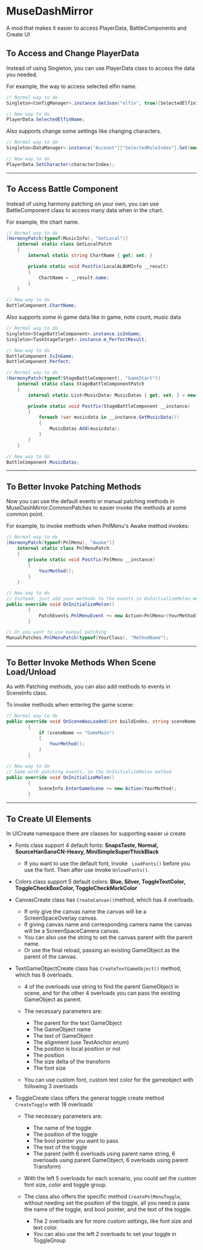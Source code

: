 # MuseDashMirror

A mod that makes it easier to access PlayerData, BattleComponents and Create UI

## To Access and Change PlayerData

Instead of using Singleton, you can use PlayerData class to access the data you needed.

For example, the way to access selected elfin name.

```C#	
// Normal way to do
Singleton<ConfigManager>.instance.GetJson("elfin", true)[SelectedElfinIndex]["name"].ToString();

// New way to do
PlayerData.SelectedElfinName;
```

Also supports change some settings like changing characters.

```c#
// Normal way to do
Singleton<DataManager>.instance["Account"]["SelectedRoleIndex"].Set(new Il2CppSystem.Int32() { m_value = characterIndex }.BoxIl2CppObject());

// New way to do
PlayerData.SetCharacter(characterIndex);
```

---

## To Access Battle Component

Instead of using harmony patching on your own, you can use BattleComponent class to access many data when in the chart.

For example, the chart name.

```C#
// Normal way to do
[HarmonyPatch(typeof(MusicInfo), "GetLocal")]
    internal static class GetLocalPatch
    {
        internal static string ChartName { get; set; }

        private static void Postfix(LocalALBUMInfo __result)
        {
            ChartName = __result.name;
        }
    }

// New way to do
BattleComponent.ChartName;
```

Also supports some in game data like in game, note count, music data

```C#	
// Normal way to do
Singleton<StageBattleComponent>.instance.isInGame;
Singleton<TaskStageTarget>.instance.m_PerfectResult;

// New way to do
BattleComponent.IsInGame;
BattleComponent.Perfect;

// Normal way to do 
[HarmonyPatch(typeof(StageBattleComponent), "GameStart")]
    internal static class StageBattleComponentPatch
    {
        internal static List<MusicData> MusicDatas { get; set; } = new List<MusicData>();

        private static void Postfix(StageBattleComponent __instance)
        {
            foreach (var musicdata in __instance.GetMusicData())
            {
                MusicDatas.Add(musicdata);
            }
        }
    }

// New way to do
BattleComponent.MusicDatas;
```

---

## To Better Invoke Patching Methods

Now you can use the default events or manual patching methods in MuseDashMirror.CommonPatches to easier invoke the methods at some common point.

For example, to invoke methods when PnlMenu's Awake method invokes:

```c#
// Normal way to do
[HarmonyPatch(typeof(PnlMenu), "Awake")]
    internal static class PnlMenuPatch
    {
        private static void Postfix(PnlMenu __instance)
        {
            YourMethod();
        }
    }

// New way to do
// Instead, just add your methods to the events in OnInitializeMelon method
public override void OnInitializeMelon()
        {
            PatchEvents.PnlMenuEvent += new Action<PnlMenu>(YourMethod);
        }

// Or you want to use manual patching
ManualPatches.PnlMenuPatch(typeof(YourClass), "MethodName");
```

---

## To Better Invoke Methods When Scene Load/Unload

As with Patching methods, you can also add methods to events in SceneInfo class.

To invoke methods when entering the game scene:

```c#
// Normal way to do
public override void OnSceneWasLoaded(int buildIndex, string sceneName)
        {
            if (sceneName == "GameMain")
            {
                YourMethod();
            }
        }

// New way to do
// Same with patching events, in the OnInitializeMelon method
public override void OnInitializeMelon()
        {
            SceneInfo.EnterGameScene += new Action(YourMethod);
        }
```

---

## To Create UI Elements

In UICreate namespace there are classes for supporting easier ui create

* Fonts class support 4 default fonts: **SnapsTaste, Normal, SourceHanSansCN-Heavy, MiniSimpleSuperThickBlack**

  * If you want to use the default font, invoke `` LoadFonts()`` before you use the font. Then after use invoke ``UnloadFonts()``.
  
* Colors class support 5 default colors: **Blue, Silver, ToggleTextColor, ToggleCheckBoxColor, ToggleCheckMarkColor**

* CanvasCreate class has ``CreateCanvas()``method, which has 4 overloads. 

  * If only give the canvas name the canvas will be a ScreenSpaceOverlay canvas.
  * If giving canvas name and corresponding camera name the canvas will be a ScreenSpaceCamera canvas. 
  * You can also use the string to set the canvas parent with the parent name.
  * Or use the final reload, passing an existing GameObject as the parent of the canvas.
  
* TextGameObjectCreate class has ``CreateTextGameObject()`` method, which has 8 overloads.

  * 4 of the overloads use string to find the parent GameObject in scene, and for the other 4 overloads you can pass the existing GameObject as parent.
  
  * The necessary parameters are:  
  
    * The parent for the text GameObject 
    * The GameObject name
    * The text of GameObject
    * The alignment (use TextAnchor enum)
    * The position is local position or not 
    * The position
    * The size delta of the transform
    * The font size
  
  * You can use custom font, custom text color for the gameobject with following 3 overloads
  
* ToggleCreate class offers the general toggle create method `CreateToggle` with 18 overloads

  * The necessary parameters are:
    * The name of the toggle
    * The position of the toggle
    * The bool pointer you want to pass
    * The text of the toggle
    * The parent (with 6 overloads using parent name string, 6 overloads using parent GameObject, 6 overloads using parent Transform)
  * With the left 5 overloads for each scenario, you could set the custom font size, color and toggle group.

  * The class also offers the specific method `CreatePnlMenuToggle`, without needing set the position of the toggle, all you need is pass the name of the toggle, and bool pointer, and the text of the toggle. 
    * The 2 overloads are for more custom settings, like font size and text color.
    * You can also use the left 2 overloads to set your toggle in ToggleGroup
